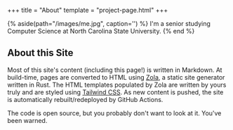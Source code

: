 +++
title = "About"
template = "project-page.html"
+++

{% aside(path="/images/me.jpg", caption='') %}
    I'm a senior studying Computer Science at North Carolina State University.
{% end %}


## About this Site
Most of this site's content (including this page!) is written in Markdown. At build-time, pages are converted to HTML using [Zola](https://www.getzola.org/), a static site generator written in Rust. The HTML templates populated by Zola are written by yours truly and are styled using [Tailwind CSS](https://tailwindcss.com/). As new content is pushed, the site is automatically rebuilt/redeployed by GitHub Actions.

The code is open source, but you probably don't want to look at it. You've been warned.

